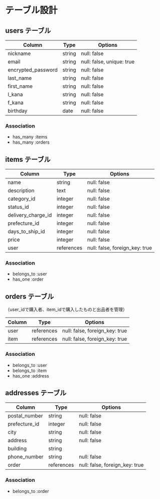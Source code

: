 # テーブル設計

## users テーブル

| Column                | Type       | Options                   |
| --------------------- | ---------- | ------------------------- |
| nickname              | string     | null: false               |
| email                 | string     | null: false, unique: true |
| encrypted_password    | string     | null: false               |
| last_name             | string     | null: false               |
| first_name            | string     | null: false               |
| l_kana                | string     | null: false               |
| f_kana                | string     | null: false               |
| birthday              | date       | null: false               |

### Association
- has_many :items
- has_many :orders



## items テーブル

| Column             | Type         | Options                        |
| ------------------ | ------------ | ------------------------------ |
| name               | string       | null: false                    |
| description        | text         | null: false                    |
| category_id        | integer      | null: false                    |
| status_id          | integer      | null: false                    |
| delivery_charge_id | integer      | null: false                    |
| prefecture_id      | integer      | null: false                    |
| days_to_ship_id    | integer      | null: false                    |
| price              | integer      | null: false                    | 
| user               | references   | null: false, foreign_key: true |

### Association
- belongs_to :user
- has_one :order


## orders テーブル
（user_idで購入者、item_idで購入したものと出品者を管理）

| Column        | Type       | Options                        |
| ------------- | ---------- | ------------------------------ |
| user          | references | null: false, foreign_key: true | 
| item          | references | null: false, foreign_key: true |

### Association
- belongs_to :user
- belongs_to :item
- has_one :address



## addresses テーブル

| Column        | Type       | Options                        |
| ------------- | ---------- | ------------------------------ |
| postal_number | string     | null: false                    |
| prefecture_id | integer    | null: false                    |
| city          | string     | null: false                    |
| address       | string     | null: false                    |
| building      | string     |                                | 
| phone_number  | string     | null: false                    |
| order         | references | null: false, foreign_key: true |

### Association
- belongs_to :order